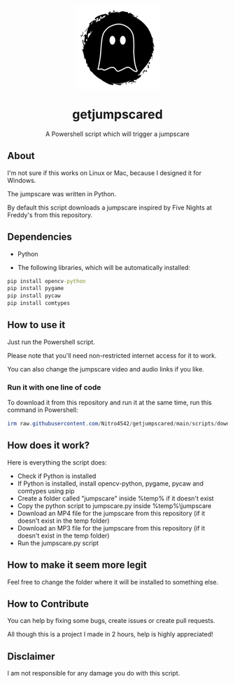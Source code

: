 <div align="center">
    <img src="media/logo.png" width="192" height="192" style="display: block; margin: 0 auto"/>
    <h1>getjumpscared</h1>
    <p>A Powershell script which will trigger a jumpscare</p>
</div>

## About   

I'm not sure if this works on Linux or Mac, because I designed it for Windows. 

The jumpscare was written in Python.  

By default this script downloads a jumpscare inspired by Five Nights at Freddy's from this repository.

## Dependencies

- Python  

- The following libraries, which will be automatically installed:  

```bat
pip install opencv-python
pip install pygame
pip install pycaw
pip install comtypes
```

## How to use it

Just run the Powershell script.  

Please note that you'll need non-restricted internet access for it to work.  

You can also change the jumpscare video and audio links if you like.

### Run it with one line of code

To download it from this repository and run it at the same time, run this command in Powershell:
```powershell
irm raw.githubusercontent.com/Nitro4542/getjumpscared/main/scripts/downloader.ps1 | iex
```

## How does it work?

Here is everything the script does:  

- Check if Python is installed  
- If Python is installed, install opencv-python, pygame, pycaw and comtypes using pip  
- Create a folder called "jumpscare" inside %temp% if it doesn't exist  
- Copy the python script to jumpscare.py inside %temp%\jumpscare  
- Download an MP4 file for the jumpscare from this repository (if it doesn't exist in the temp folder)  
- Download an MP3 file for the jumpscare from this repository (if it doesn't exist in the temp folder)  
- Run the jumpscare.py script  

## How to make it seem more legit

Feel free to change the folder where it will be installed to something else.  

## How to Contribute

You can help by fixing some bugs, create issues or create pull requests.  

All though this is a project I made in 2 hours, help is highly appreciated!

## Disclaimer

I am not responsible for any damage you do with this script.
